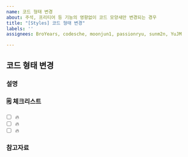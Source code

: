 ```yaml
---
name: 코드 형태 변경
about: 주석, 프리티어 등 기능의 영향없이 코드 모양새만 변경되는 경우
title: "[Styles] 코드 형태 변경"
labels: ''
assignees: BroYears, codesche, moonjun1, passionryu, sunm2n, YuJM

---
```


## 코드 형태 변경

### 설명

<!-- 간단한 설명을 작성합니다. -->

### 🗒 체크리스트

- [ ] 🔥
- [ ] 🔥
- [ ] 🔥

### 참고자료

<!-- 참고할 정보나 링크를 작성합니다. -->
